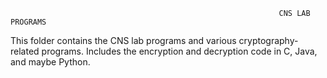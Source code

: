                                                                 CNS LAB PROGRAMS
                
This folder contains the CNS lab programs and various cryptography-related programs. Includes the encryption and decryption code in C, Java, and maybe Python.



